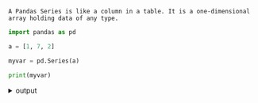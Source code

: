 ```
A Pandas Series is like a column in a table. It is a one-dimensional array holding data of any type.
```
```py
import pandas as pd

a = [1, 7, 2]

myvar = pd.Series(a)

print(myvar)
```
<details> <summary> output </summary>
<br> 
```
0    1
1    7
2    2
dtype: int64
```
</details>

